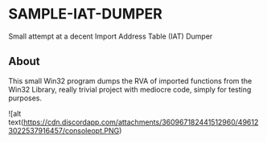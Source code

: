 # SAMPLE-IAT-DUMPER
Small attempt at a decent Import Address Table (IAT) Dumper

## About 
This small Win32 program dumps the RVA of imported functions from the Win32 Library, really trivial project with mediocre code, simply for testing purposes.

![alt text\(https://cdn.discordapp.com/attachments/360967182441512960/496123022537916457/consoleopt.PNG)
